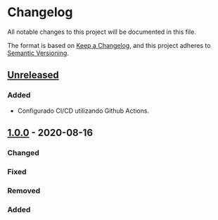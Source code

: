 # Changelog

All notable changes to this project will be documented in this file.

The format is based on [Keep a Changelog](https://keepachangelog.com/en/1.0.0/),
and this project adheres to [Semantic Versioning](https://semver.org/spec/v2.0.0.html).

## [Unreleased]

### Added

-   Configurado CI/CD utilizando Github Actions.

## [1.0.0] - 2020-08-16

### Changed

### Fixed

### Removed

### Added

[Unreleased]: https://github.com/dev-senior-com-br/senior-hcm-node/compare/v1.0.0...HEAD

[1.0.0]: https://github.com/dev-senior-com-br/senior-hcm-node/releases/tag/v1.0.0
